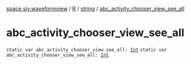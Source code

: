 [space.siy.waveformview](../../index.md) / [R](../index.md) / [string](index.md) / [abc_activity_chooser_view_see_all](./abc_activity_chooser_view_see_all.md)

# abc_activity_chooser_view_see_all

`static var abc_activity_chooser_view_see_all: `[`Int`](https://kotlinlang.org/api/latest/jvm/stdlib/kotlin/-int/index.html)
`static var abc_activity_chooser_view_see_all: `[`Int`](https://kotlinlang.org/api/latest/jvm/stdlib/kotlin/-int/index.html)